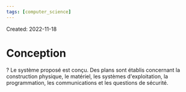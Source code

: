 ```yaml
---
tags: [computer_science] 
---
```

Created: 2022-11-18

# Conception
?
Le système proposé est conçu.
Des plans sont établis concernant la construction physique, le matériel, les systèmes d'exploitation, la programmation, les communications et les questions de sécurité.
<!--SR:!2023-04-27,94,230-->